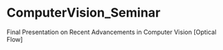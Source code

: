 # ComputerVision_Seminar
Final Presentation on Recent Advancements in Computer Vision [Optical Flow]

